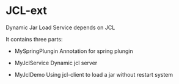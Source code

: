 # JCL-ext

Dynamic Jar Load Service depends on JCL

It contains three parts:

- MySpringPlungin
 Annotation for spring plungin

- MyJclService
 Dynamic jcl server

- MyJclDemo
  Using jcl-client to load a jar without restart system
